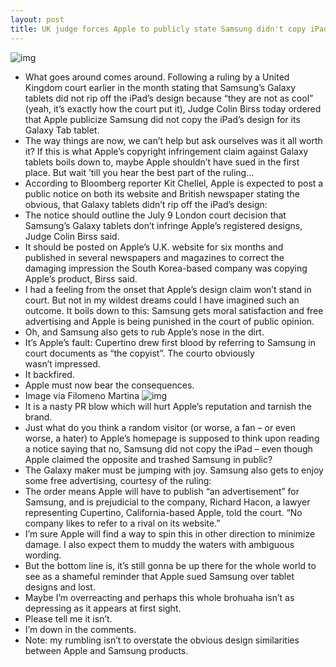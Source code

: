 ```yaml
---
layout: post
title: UK judge forces Apple to publicly state Samsung didn't copy iPad design
---
```

![img](http://media.idownloadblog.com/wp-content/uploads/2012/06/iPad-3-white-flat-finger-on-Safari.jpg)
* What goes around comes around. Following a ruling by a United Kingdom court earlier in the month stating that Samsung’s Galaxy tablets did not rip off the iPad’s design because “they are not as cool” (yeah, it’s exactly how the court put it), Judge Colin Birss today ordered that Apple publicize Samsung did not copy the iPad’s design for its Galaxy Tab tablet.
* The way things are now, we can’t help but ask ourselves was it all worth it? If this is what Apple’s copyright infringement claim against Galaxy tablets boils down to, maybe Apple shouldn’t have sued in the first place. But wait ’till you hear the best part of the ruling…
* According to Bloomberg reporter Kit Chellel, Apple is expected to post a public notice on both its website and British newspaper stating the obvious, that Galaxy tablets didn’t rip off the iPad’s design:
* The notice should outline the July 9 London court decision that Samsung’s Galaxy tablets don’t infringe Apple’s registered designs, Judge Colin Birss said.
* It should be posted on Apple’s U.K. website for six months and published in several newspapers and magazines to correct the damaging impression the South Korea-based company was copying Apple’s product, Birss said.
* I had a feeling from the onset that Apple’s design claim won’t stand in court. But not in my wildest dreams could I have imagined such an outcome. It boils down to this: Samsung gets moral satisfaction and free advertising and Apple is being punished in the court of public opinion.
* Oh, and Samsung also gets to rub Apple’s nose in the dirt.
* It’s Apple’s fault: Cupertino drew first blood by referring to Samsung in court documents as “the copyist”. The courto obviously wasn’t impressed.
* It backfired.
* Apple must now bear the consequences.
* Image via Filomeno Martina
![img](http://media.idownloadblog.com/wp-content/uploads/2012/07/Bart-Simpson-Samsung-did-not-copy-iPad.gif)
* It is a nasty PR blow which will hurt Apple’s reputation and tarnish the brand.
* Just what do you think a random visitor (or worse, a fan – or even worse, a hater) to Apple’s homepage is supposed to think upon reading a notice saying that no, Samsung did not copy the iPad – even though Apple claimed the opposite and trashed Samsung in public?
* The Galaxy maker must be jumping with joy. Samsung also gets to enjoy some free advertising, courtesy of the ruling:
* The order means Apple will have to publish “an advertisement” for Samsung, and is prejudicial to the company, Richard Hacon, a lawyer representing Cupertino, California-based Apple, told the court. “No company likes to refer to a rival on its website.”
* I’m sure Apple will find a way to spin this in other direction to minimize damage. I also expect them to muddy the waters with ambiguous wording.
* But the bottom line is, it’s still gonna be up there for the whole world to see as a shameful reminder that Apple sued Samsung over tablet designs and lost.
* Maybe I’m overreacting and perhaps this whole brohuaha isn’t as depressing as it appears at first sight.
* Please tell me it isn’t.
* I’m down in the comments.
* Note: my rumbling isn’t to overstate the obvious design similarities between Apple and Samsung products.


